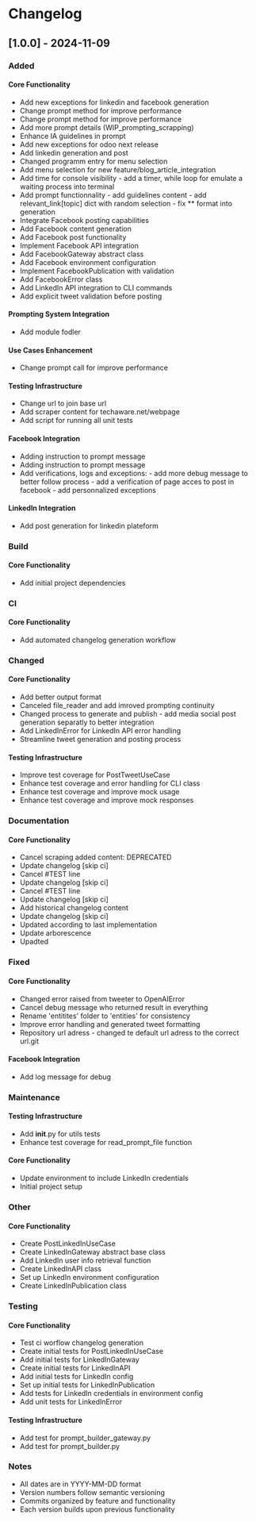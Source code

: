 # Changelog
## [1.0.0] - 2024-11-09
### Added
#### Core Functionality
- Add new exceptions for linkedin and facebook generation
- Change prompt method for improve performance
- Change prompt method for improve performance
- Add more prompt details (WIP_prompting_scrapping)
- Enhance IA guidelines in prompt
- Add new exceptions for odoo next release
- Add linkedin generation and post
- Changed programm entry for menu selection
- Add menu selection for new feature/blog_article_integration
- Add time for console visibility - add a timer, while loop for emulate a waiting process into terminal
- Add prompt functionnality - add guidelines content - add relevant_link[topic] dict with random selection - fix ** format into generation
- Integrate Facebook posting capabilities
- Add Facebook content generation
- Add Facebook post functionality
- Implement Facebook API integration
- Add FacebookGateway abstract class
- Add Facebook environment configuration
- Implement FacebookPublication with validation
- Add FacebookError class
- Add LinkedIn API integration to CLI commands
- Add explicit tweet validation before posting
#### Prompting System Integration
- Add module fodler
#### Use Cases Enhancement
- Change prompt call for improve performance
#### Testing Infrastructure
- Change url to join base url
- Add scraper content for techaware.net/webpage
- Add script for running all unit tests
#### Facebook Integration
- Adding instruction to prompt message
- Adding instruction to prompt message
- Add verifications, logs and exceptions: - add more debug message to better follow process - add a verification of page acces to post in facebook - add personnalized exceptions
#### LinkedIn Integration
- Add post generation for linkedin plateform
### Build
#### Core Functionality
- Add initial project dependencies
### CI
#### Core Functionality
- Add automated changelog generation workflow
### Changed
#### Core Functionality
- Add better output format
- Canceled file_reader and add imroved prompting continuity
- Changed process to generate and publish - add media social post generation separatly to better integration
- Add LinkedInError for LinkedIn API error handling
- Streamline tweet generation and posting process
#### Testing Infrastructure
- Improve test coverage for PostTweetUseCase
- Enhance test coverage and error handling for CLI class
- Enhance test coverage and improve mock usage
- Enhance test coverage and improve mock responses
### Documentation
#### Core Functionality
- Cancel scraping added content: DEPRECATED
- Update changelog [skip ci]
- Cancel #TEST line
- Update changelog [skip ci]
- Cancel #TEST line
- Update changelog [skip ci]
- Add historical changelog content
- Update changelog [skip ci]
- Updated according to last implementation
- Update arborescence
- Upadted
### Fixed
#### Core Functionality
- Changed error raised from tweeter to OpenAIError
- Cancel debug message who returned result in everything
- Rename 'entitites' folder to 'entities' for consistency
- Improve error handling and generated tweet formatting
- Repository url adress - changed te default url adress to the correct url.git
#### Facebook Integration
- Add log message for debug
### Maintenance
#### Testing Infrastructure
- Add __init__.py for utils tests
- Enhance test coverage for read_prompt_file function
#### Core Functionality
- Update environment to include LinkedIn credentials
- Initial project setup
### Other
#### Core Functionality
- Create PostLinkedInUseCase
- Create LinkedInGateway abstract base class
- Add LinkedIn user info retrieval function
- Create LinkedInAPI class
- Set up LinkedIn environment configuration
- Create LinkedInPublication class
### Testing
#### Core Functionality
- Test ci worflow changelog generation
- Create initial tests for PostLinkedInUseCase
- Add initial tests for LinkedInGateway
- Create initial tests for LinkedInAPI
- Add initial tests for LinkedIn config
- Set up initial tests for LinkedInPublication
- Add tests for LinkedIn credentials in environment config
- Add unit tests for LinkedInError
#### Testing Infrastructure
- Add test for prompt_builder_gateway.py
- Add test for prompt_builder.py
### Notes
- All dates are in YYYY-MM-DD format
- Version numbers follow semantic versioning
- Commits organized by feature and functionality
- Each version builds upon previous functionality
